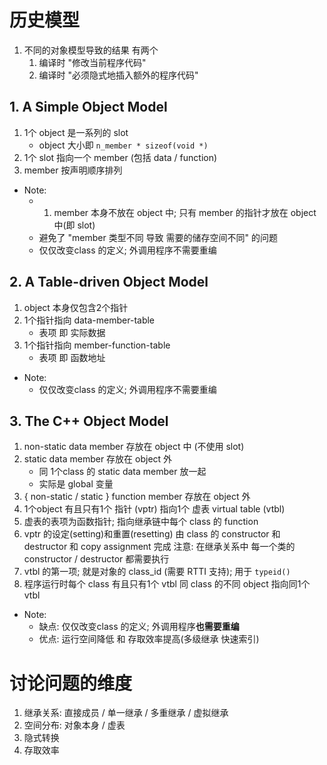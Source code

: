 # 历史模型
1. 不同的对象模型导致的结果 有两个
    1. 编译时 "修改当前程序代码"
    2. 编译时 "必须隐式地插入额外的程序代码"

## 1. A Simple Object Model
1. 1个 object 是一系列的 slot 
    + object 大小即 `n_member * sizeof(void *)`
2. 1个 slot 指向一个 member (包括 data / function)
3. member 按声明顺序排列
+ Note:
    + 1. member 本身不放在 object 中;
      只有 member 的指针才放在 object 中(即 slot)
    + 避免了 "member 类型不同 导致 需要的储存空间不同" 的问题
    + 仅仅改变class 的定义; 外调用程序不需要重编

## 2. A Table-driven Object Model
1. object 本身仅包含2个指针
2. 1个指针指向 data-member-table
    + 表项 即 实际数据
3. 1个指针指向 member-function-table
    + 表项 即 函数地址
+ Note:
    + 仅仅改变class 的定义; 外调用程序不需要重编

## 3. The C++ Object Model
1. non-static data member 存放在 object 中 (不使用 slot)
2. static data member 存放在 object 外
    + 同 1个class 的 static data member 放一起
    + 实际是 global 变量
3. { non-static / static } function member 存放在 object 外
4. 1个object 有且只有1个 指针 (vptr) 指向1个 虚表 virtual table (vtbl)
5. 虚表的表项为函数指针; 指向继承链中每个 class 的 function
6. vptr 的设定(setting)和重置(resetting)
   由 class 的 constructor 和 destructor 和 copy assignment 完成
   注意: 在继承关系中 每一个类的 constructor / destructor 都需要执行
7. vtbl 的第一项; 就是对象的 class_id (需要 RTTI 支持); 用于 `typeid()`
8. 程序运行时每个 class 有且只有1个 vtbl
   同 class 的不同 object 指向同1个 vtbl
+ Note:
    + 缺点: 仅仅改变class 的定义; 外调用程序**也需要重编**
    + 优点: 运行空间降低 和 存取效率提高(多级继承 快速索引)

# 讨论问题的维度
1. 继承关系: 直接成员 / 单一继承 / 多重继承 / 虚拟继承
2. 空间分布: 对象本身 / 虚表
3. 隐式转换
4. 存取效率